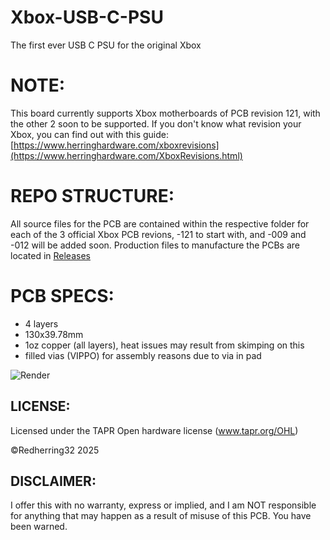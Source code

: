 # Xbox-USB-C-PSU
The first ever USB C PSU for the original Xbox

# NOTE:
This board currently supports Xbox motherboards of PCB revision 121, with the other 2 soon to be supported.
If you don't know what revision your Xbox, you can find out with this guide: [https://www.herringhardware.com/xboxrevisions](https://www.herringhardware.com/XboxRevisions.html)

# REPO STRUCTURE:
All source files for the PCB are contained within the respective folder for each of the 3 official Xbox PCB revions,
-121 to start with, and -009 and -012 will be added soon.
Production files to manufacture the PCBs are located in [Releases](https://github.com/Redherring32/Xbox-USB-C-PSU/releases)

# PCB SPECS:
* 4 layers
* 130x39.78mm
* 1oz copper (all layers), heat issues may result from skimping on this
* filled vias (VIPPO) for assembly reasons due to via in pad

![Render](https://github.com/user-attachments/assets/fa982e5a-986f-4726-9068-0cfe089436fc)

## LICENSE:
Licensed under
the TAPR Open hardware license (www.tapr.org/OHL)

©Redherring32 2025

## DISCLAIMER:
I offer this with no warranty, express or implied, and I am NOT responsible for anything that may happen as a result of misuse of this PCB.
You have been warned.
